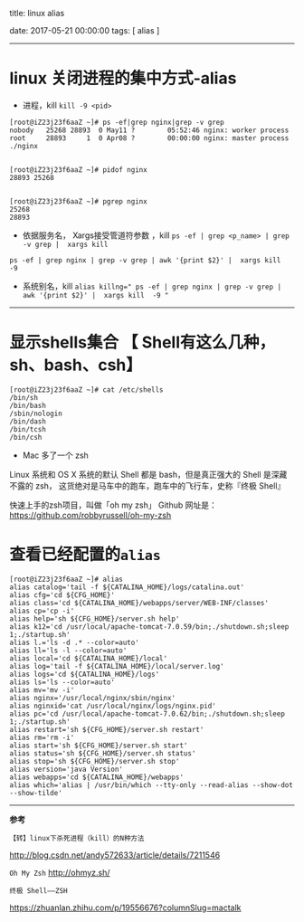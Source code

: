 
title:  linux alias


date: 2017-05-21 00:00:00
tags: [ alias ]



---
# linux 关闭进程的集中方式-alias

- 进程，kill
`kill -9 <pid>`
```
[root@iZ23j23f6aaZ ~]# ps -ef|grep nginx|grep -v grep
nobody   25268 28893  0 May11 ?        05:52:46 nginx: worker process
root     28893     1  0 Apr08 ?        00:00:00 nginx: master process ./nginx


[root@iZ23j23f6aaZ ~]# pidof nginx
28893 25268


[root@iZ23j23f6aaZ ~]# pgrep nginx
25268
28893
```


- 依据服务名， Xargs接受管道符参数 ，kill
`ps -ef | grep <p_name> | grep -v grep |  xargs kill`
```
ps -ef | grep nginx | grep -v grep | awk '{print $2}' |  xargs kill  -9
```


- 系统别名，kill
`alias killng=" ps -ef | grep nginx | grep -v grep | awk '{print $2}' |  xargs kill  -9 "`


---
# 显示shells集合 【 Shell有这么几种，sh、bash、csh】
```
[root@iZ23j23f6aaZ ~]# cat /etc/shells
/bin/sh
/bin/bash
/sbin/nologin
/bin/dash
/bin/tcsh
/bin/csh
```
- Mac 多了一个 zsh

 Linux 系统和 OS X 系统的默认 Shell 都是 bash，但是真正强大的 Shell 是深藏不露的 zsh， 这货绝对是马车中的跑车，跑车中的飞行车，史称『终极 Shell』

快速上手的zsh项目，叫做「oh my zsh」
Github 网址是： https://github.com/robbyrussell/oh-my-zsh


# 查看已经配置的`alias`
```
[root@iZ23j23f6aaZ ~]# alias
alias catalog='tail -f ${CATALINA_HOME}/logs/catalina.out'
alias cfg='cd ${CFG_HOME}'
alias class='cd ${CATALINA_HOME}/webapps/server/WEB-INF/classes'
alias cp='cp -i'
alias help='sh ${CFG_HOME}/server.sh help'
alias k12='cd /usr/local/apache-tomcat-7.0.59/bin;./shutdown.sh;sleep 1;./startup.sh'
alias l.='ls -d .* --color=auto'
alias ll='ls -l --color=auto'
alias local='cd ${CATALINA_HOME}/local'
alias log='tail -f ${CATALINA_HOME}/local/server.log'
alias logs='cd ${CATALINA_HOME}/logs'
alias ls='ls --color=auto'
alias mv='mv -i'
alias nginx='/usr/local/nginx/sbin/nginx'
alias nginxid='cat /usr/local/nginx/logs/nginx.pid'
alias pc='cd /usr/local/apache-tomcat-7.0.62/bin;./shutdown.sh;sleep 1;./startup.sh'
alias restart='sh ${CFG_HOME}/server.sh restart'
alias rm='rm -i'
alias start='sh ${CFG_HOME}/server.sh start'
alias status='sh ${CFG_HOME}/server.sh status'
alias stop='sh ${CFG_HOME}/server.sh stop'
alias version='java Version'
alias webapps='cd ${CATALINA_HOME}/webapps'
alias which='alias | /usr/bin/which --tty-only --read-alias --show-dot --show-tilde'
```


---
**参考**


`【转】linux下杀死进程（kill）的N种方法`

http://blog.csdn.net/andy572633/article/details/7211546



`Oh My Zsh`
http://ohmyz.sh/


`终极 Shell——ZSH`

https://zhuanlan.zhihu.com/p/19556676?columnSlug=mactalk



